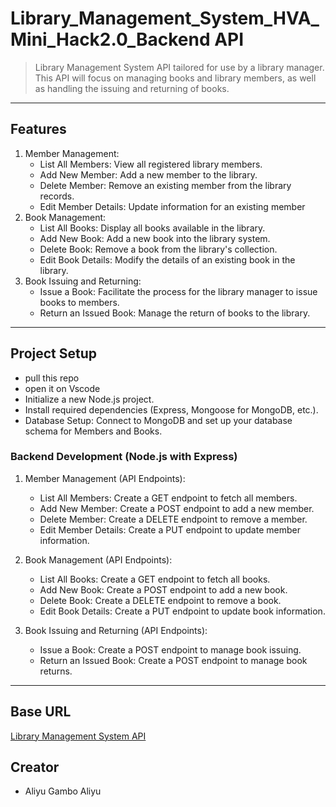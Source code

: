 # Library_Management_System_HVA_Mini_Hack2.0_Backend API

   > Library Management System API tailored for use by a library manager. This API will focus on managing books and library members, as well as handling the issuing and returning of books. 

---

## Features
1.  Member Management:
      - List All Members: View all registered library members.
      - Add New Member: Add a new member to the library.
      - Delete Member: Remove an existing member from the library records.
      - Edit Member Details: Update information for an existing member
2.  Book Management:
      - List All Books: Display all books available in the library.
      - Add New Book: Add a new book into the library system.
      - Delete Book: Remove a book from the library's collection.
      - Edit Book Details: Modify the details of an existing book in the library.
3.  Book Issuing and Returning:
      - Issue a Book: Facilitate the process for the library manager to issue books to members.
      - Return an Issued Book: Manage the return of books to the library.   
---
## Project Setup
   - pull this repo
   - open it on Vscode
   - Initialize a new Node.js project.
   - Install required dependencies (Express, Mongoose for MongoDB, etc.).
   - Database Setup: Connect to MongoDB and set up your database schema for Members and Books.
### Backend Development (Node.js with Express)

1. Member Management (API Endpoints):
   - List All Members: Create a GET endpoint to fetch all members.
   - Add New Member: Create a POST endpoint to add a new member.
   - Delete Member: Create a DELETE endpoint to remove a member.
   - Edit Member Details: Create a PUT endpoint to update member information.
      
2. Book Management (API Endpoints):

   - List All Books: Create a GET endpoint to fetch all books.
   - Add New Book: Create a POST endpoint to add a new book.
   - Delete Book: Create a DELETE endpoint to remove a book.
   - Edit Book Details: Create a PUT endpoint to update book information.


3. Book Issuing and Returning (API Endpoints):

   - Issue a Book: Create a POST endpoint to manage book issuing.
   - Return an Issued Book: Create a POST endpoint to manage book returns.

---
## Base URL
[Library Management System API]()

## Creator
- Aliyu Gambo Aliyu
